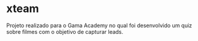 # xteam
Projeto realizado para o Gama Academy no qual foi desenvolvido um quiz sobre filmes com o objetivo de capturar leads.
